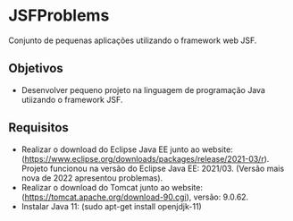 # JSFProblems
Conjunto de pequenas aplicações utilizando o framework web JSF.

## Objetivos
- Desenvolver pequeno projeto na linguagem de programação Java utiizando o framework JSF.

## Requisitos
- Realizar o download do Eclipse Java EE junto ao website: (https://www.eclipse.org/downloads/packages/release/2021-03/r). Projeto funcionou na versão do Eclipse Java EE: 2021/03. (Versão mais nova de 2022 apresentou problemas).
- Realizar o download do Tomcat junto ao website: (https://tomcat.apache.org/download-90.cgi), versão: 9.0.62.
- Instalar Java 11: (sudo apt-get install openjdjk-11)


